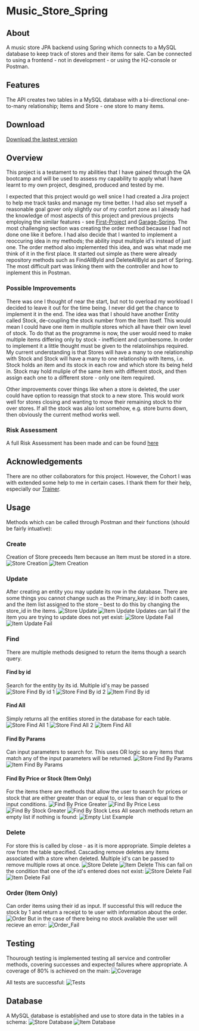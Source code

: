 # Music_Store_Spring
## About
A music store JPA backend using Spring which connects to a MySQL database to keep track of stores and their items for sale. Can be connected to using a frontend - not in development - or using the H2-console or Postman.
## Features
The API creates two tables in a MySQL database with a bi-directional one-to-many relationship; Items and Store - one store to many items.

## Download
[Download the lastest version](https://github.com/Matthew-Place/Music_Store_Spring/blob/main/MusicStore-0.0.1-SNAPSHOT.jar?raw=true)

## Overview
This project is a testament to my abilities that I have gained through the QA bootcamp and will be used to assess my capability to apply what I have learnt to my own project, desgined, produced and tested by me.

I expected that this project would go well snice I had created a Jira project to help me track tasks and manage my time better. I had also set myself a reasonable goal gover only slightly our of my confort zone as I already had the knowledge of most aspects of this project and previous projects employing the similar features - see [First-Project](https://github.com/Matthew-Place/QA_First_Springboot_Project) and [Garage-Spring](https://github.com/Matthew-Place/Garage-Spring).
The most challenging section was creating the order method because I had not done one like it before. I had also decide that I wanted to implement a reoccuring idea in my methods; the ability input multiple id's instead of just one. The order method also implemented this idea, and was what made me think of it in the first place. It started out simple as there were already repository methods such as FindAllById and DeleteAllById as part of Spring. The most difficult part was linking them with the controller and how to inplement this in Postman.

### Possible Improvements
There was one I thought of near the start, but not to overload my workload I decided to leave it out for the time being. I never did get the chance to implement it in the end. The idea was that I should have another Entity called Stock, de-coupling the stock number from the item itself. This would mean I could have one item in multiple stores which all have their own level of stock. To do that as the programme is now, the user would need to make multiple items differing only by stock - inefficient and cumbersome.
In order to implement it a little thought must be given to the relatoiinships required. My current understanding is that Stores will have a many to one relationship with Stock and Stock will have a many to one relationship with Items, i.e. Stock holds an item and its stock in each row and which store its being held in. Stock may hold muliple of the same item with different stock, and then assign each one to a different store - only one item required.

Other improvements cover things like when a store is deleted, the user could have option to reassign that stock to a new store. This would work well for stores closing and wanting to move their remaining stock to thir over stores. If all the stock was also lost somehow, e.g. store burns down, then obviously the current method works well.

### Risk Assessment
A full Risk Assessment has been made and can be found [here](https://github.com/Matthew-Place/Music_Store_Spring/blob/main/Documentation/Risk_Assessment.pdf)

## Acknowledgements
There are no other collaborators for this project. However, the Cohort I was with extended some help to me in certain cases. I thank them for their help, especially our [Trainer](https://github.com/RichMans96).

## Usage
Methods which can be called through Postman and their functions (should be fairly intuative):
### Create
Creation of Store preceeds Item because an Item must be stored in a store.
![Store Creation](https://github.com/Matthew-Place/Music_Store_Spring/blob/main/Documentation/Store_Create.png)
![Item Creation](https://github.com/Matthew-Place/Music_Store_Spring/blob/main/Documentation/Item_Create.png)
### Update
After creating an entity you may update its row in the database. There are some things you cannot change such as the Primary_key: id in both cases, and the item list assigned to the store - best to do this by changing the store_id in the items.
![Store Update](https://github.com/Matthew-Place/Music_Store_Spring/blob/main/Documentation/Store_Update.png)
![Item Update](https://github.com/Matthew-Place/Music_Store_Spring/blob/main/Documentation/Item_Update.png)
Updates can fail if the item you are trying to update does not yet exist:
![Store Update Fail](https://github.com/Matthew-Place/Music_Store_Spring/blob/main/Documentation/Store_Update_fail.png)
![Item Update Fail](https://github.com/Matthew-Place/Music_Store_Spring/blob/main/Documentation/Item_Update_fail.png)
### Find
There are multiple methods designed to return the items though a search query.
#### Find by id
Search for the entity by its id. Multiple id's may be passed
![Store Find By id 1](https://github.com/Matthew-Place/Music_Store_Spring/blob/main/Documentation/Store_FindById_1.png)
![Store Find By id 2](https://github.com/Matthew-Place/Music_Store_Spring/blob/main/Documentation/Store_FindById_2.png)
![Item Find By id](https://github.com/Matthew-Place/Music_Store_Spring/blob/main/Documentation/Item_FindById.png)
#### Find All
Simply returns all the entities stored in the database for each table.
![Store Find All 1](https://github.com/Matthew-Place/Music_Store_Spring/blob/main/Documentation/Store_FindAll_1.png)
![Store Find All 2](https://github.com/Matthew-Place/Music_Store_Spring/blob/main/Documentation/Store_FindAll_2.png)
![Item Find All](https://github.com/Matthew-Place/Music_Store_Spring/blob/main/Documentation/Item_FindAll.png)
#### Find By Params
Can input parameters to search for. This uses OR logic so any items that match any of the input parameters will be returned.
![Store Find By Params](https://github.com/Matthew-Place/Music_Store_Spring/blob/main/Documentation/Store_FindByParams.png)
![Item Find By Params](https://github.com/Matthew-Place/Music_Store_Spring/blob/main/Documentation/Item_FindByParams.png)
#### Find By Price or Stock (Item Only)
For the items there are methods that allow the user to search for prices or stock that are either greater than or equal to, or less than or equal to the input conditions.
![Find By Price Greater](https://github.com/Matthew-Place/Music_Store_Spring/blob/main/Documentation/Item_FindByPriceGreater.png)
![Find By Price Less](https://github.com/Matthew-Place/Music_Store_Spring/blob/main/Documentation/Item_FindByPriceLess.png)
![Find By Stock Greater](https://github.com/Matthew-Place/Music_Store_Spring/blob/main/Documentation/Item_FindByStockGreater.png)
![Find By Stock Less](https://github.com/Matthew-Place/Music_Store_Spring/blob/main/Documentation/Item_FindByStockLess.png)
All search methods return an empty list if nothing is found:
![Empty List Example](https://github.com/Matthew-Place/Music_Store_Spring/blob/main/Documentation/Empty.png)
### Delete
For store this is called by close - as it is more appropriate. Simple deletes a row from the table specified. Cascading remove deletes any items associated with a store when deleted. Multiple id's can be passed to remove multiple rows at once.
![Store Delete](https://github.com/Matthew-Place/Music_Store_Spring/blob/main/Documentation/Store_Delete_new.png)
![Item Delete](https://github.com/Matthew-Place/Music_Store_Spring/blob/main/Documentation/Item_Delete.png)
This can fail on the condition that one of the id's entered does not exist:
![Store Delete Fail](https://github.com/Matthew-Place/Music_Store_Spring/blob/main/Documentation/Store_Delete_fail.png)
![Item Delete Fail](https://github.com/Matthew-Place/Music_Store_Spring/blob/main/Documentation/Item_Delete_fail.png)
### Order (Item Only)
Can order items using their id as input. If successful this will reduce the stock by 1 and return a receipt to te user with information about the order.
![Order](https://github.com/Matthew-Place/Music_Store_Spring/blob/main/Documentation/Item_Order.png)
But in the case of there being no stock available the user will recieve an error:
![Order_Fail](https://github.com/Matthew-Place/Music_Store_Spring/blob/main/Documentation/Item_Order_fail.png)

## Testing
Thourough testing is implemented testing all service and controller methods, covering successes and expected failures where appropriate. A coverage of 80% is achieved on the main:
![Coverage](https://github.com/Matthew-Place/Music_Store_Spring/blob/main/Documentation/Coverage.png)

All tests are successful:
![Tests](https://github.com/Matthew-Place/Music_Store_Spring/blob/main/Documentation/Tests.png)

## Database
A MySQL database is established and use to store data in the tables in a schema:
![Store Database](https://github.com/Matthew-Place/Music_Store_Spring/blob/main/Documentation/MySQL_Store.png)
![Item Database](https://github.com/Matthew-Place/Music_Store_Spring/blob/main/Documentation/MySQL_Item.png)
